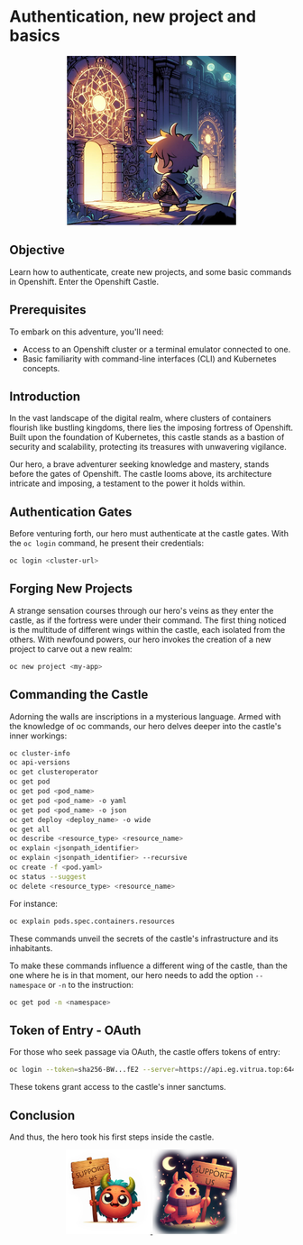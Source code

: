 # Authentication, new project and basics

<div style="text-align:center;">
  <img src="https://github.com/Vitrua/images/blob/main/openshift/incisions.jpg?raw=true" alt="inscription" width="300" height="300">
</div>

## Objective

Learn how to authenticate, create new projects, and some basic commands in Openshift. Enter the Openshift Castle.

## Prerequisites

To embark on this adventure, you'll need:

- Access to an Openshift cluster or a terminal emulator connected to one.
- Basic familiarity with command-line interfaces (CLI) and Kubernetes concepts.

## Introduction

In the vast landscape of the digital realm, where clusters of containers flourish like bustling kingdoms, there lies the imposing fortress of Openshift. Built upon the foundation of Kubernetes, this castle stands as a bastion of security and scalability, protecting its treasures with unwavering vigilance.

Our hero, a brave adventurer seeking knowledge and mastery, stands before the gates of Openshift. The castle looms above, its architecture intricate and imposing, a testament to the power it holds within.

## Authentication Gates

Before venturing forth, our hero must authenticate at the castle gates. With the `oc login` command, he present their credentials:
```bash
oc login <cluster-url>
```

## Forging New Projects

A strange sensation courses through our hero's veins as they enter the castle, as if the fortress were under their command. The first thing noticed is the multitude of different wings within the castle, each isolated from the others. With newfound powers, our hero invokes the creation of a new project to carve out a new realm:
```bash
oc new project <my-app>
```

## Commanding the Castle

Adorning the walls are inscriptions in a mysterious language. Armed with the knowledge of oc commands, our hero delves deeper into the castle's inner workings:
```bash
oc cluster-info
oc api-versions
oc get clusteroperator
oc get pod
oc get pod <pod_name>
oc get pod <pod_name> -o yaml
oc get pod <pod_name> -o json
oc get deploy <deploy_name> -o wide
oc get all
oc describe <resource_type> <resource_name>
oc explain <jsonpath_identifier>
oc explain <jsonpath_identifier> --recursive
oc create -f <pod.yaml>
oc status --suggest
oc delete <resource_type> <resource_name>
```
For instance:
```bash
oc explain pods.spec.containers.resources
```
These commands unveil the secrets of the castle's infrastructure and its inhabitants.

To make these commands influence a different wing of the castle, than the one where he is in that moment, our hero needs to add the option `--namespace` or `-n` to the instruction:
```bash
oc get pod -n <namespace>
```

## Token of Entry - OAuth

For those who seek passage via OAuth, the castle offers tokens of entry:
```bash
oc login --token=sha256-BW...fE2 --server=https://api.eg.vitrua.top:6443
```
These tokens grant access to the castle's inner sanctums.

## Conclusion

And thus, the hero took his first steps inside the castle.

<div style="text-align:center;">
  <a href="https://patreon.com/Vitrua">
    <img src="https://github.com/Vitrua/images/blob/main/others/supportmonlight.png?raw=true#only-light" alt="wiz" width="150" height="150">
    <img src="https://github.com/Vitrua/images/blob/main/others/supportmon.png?raw=true#only-dark" alt="wiz" width="150" height="150">
  </a>
</div>